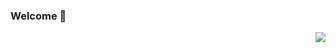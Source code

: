 ### Welcome 👋

<img align="right" src="https://github-readme-stats.vercel.app/api?username=qinguoyi&show_icons=true&icon_color=CE1D2D&text_color=718096&bg_color=ffffff&hide_title=true" />

<!--
**qinguoyi/qinguoyi** is a ✨ _special_ ✨ repository because its `README.md` (this file) appears on your GitHub profile.

Here are some ideas to get you started:

- 🔭 I’m currently working on ...
- 🌱 I’m currently learning ...
- 👯 I’m looking to collaborate on ...
- 🤔 I’m looking for help with ...
- 💬 Ask me about ...
- 📫 How to reach me: ...
- 😄 Pronouns: ...
- ⚡ Fun fact: ...
-->
